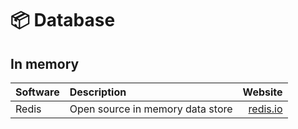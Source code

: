# 📦 Database

## In memory

| Software | Description                      | Website                          |
| :------- | :------------------------------- | -------------------------------: |
| Redis    | Open source in memory data store | [redis.io](https://redis.io)     |
